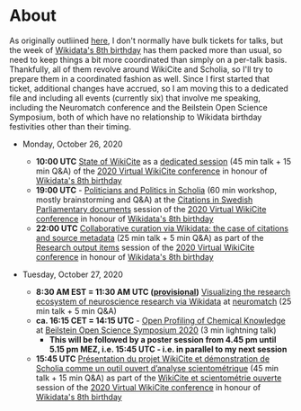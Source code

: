 # About

As originally outliined [here](https://github.com/Daniel-Mietchen/ideas/issues/1371), I don't normally have bulk tickets for talks, but the week of [Wikidata's 8th birthday](https://www.wikidata.org/wiki/Wikidata:Eighth_Birthday) has them packed more than usual, so need to keep things a bit more coordinated than simply on a per-talk basis. Thankfully, all of them revolve around WikiCite and Scholia, so I'll try to prepare them in a coordinated fashion as well. Since I first started that ticket, additional changes have accrued, so I am moving this to a dedicated file and including all events (currently six) that involve me speaking, including the Neuromatch conference and the Beilstein Open Science Symposium, both of which have no relationship to Wikidata birthday festivities other than their timing.

- Monday, October 26, 2020
  - **10:00 UTC** [State of WikiCite](https://meta.wikimedia.org/wiki/WikiCite/2020_Virtual_conference/The_State_of_WikiCite_in_2020) as a [dedicated session](https://meta.wikimedia.org/wiki/WikiCite/2020_Virtual_conference#State_of_WikiCite) (45 min talk + 15 min Q&A) of the [2020 Virtual WikiCite conference](https://meta.wikimedia.org/wiki/WikiCite/2020_Virtual_conference) in honour of [Wikidata's 8th birthday](https://www.wikidata.org/wiki/Wikidata:Eighth_Birthday)
  - **19:00 UTC** - [Politicians and Politics in Scholia](https://meta.wikimedia.org/wiki/WikiCite/2020_Virtual_conference/Citations_in_Swedish_Parliamentary_and_Judicial_documents_and_their_use#Workshop:_Politicians_and_Politics_in_Scholia) (60 min workshop, mostly brainstorming and Q&A) at the [Citations in Swedish Parliamentary documents](https://meta.wikimedia.org/wiki/WikiCite/2020_Virtual_conference#Citations_in_Swedish_Parliamentary_documents) session of the [2020 Virtual WikiCite conference](https://meta.wikimedia.org/wiki/WikiCite/2020_Virtual_conference) in honour of [Wikidata's 8th birthday](https://www.wikidata.org/wiki/Wikidata:Eighth_Birthday)
  - **22:00 UTC** [Collaborative curation via Wikidata: the case of citations and source metadata](https://meta.wikimedia.org/wiki/WikiCite/2020_Virtual_conference/Collaborative_curation_via_Wikidata:_the_case_of_citations_and_source_metadata) (25 min talk + 5 min Q&A) as part of the [Research output items](https://meta.wikimedia.org/wiki/WikiCite/2020_Virtual_conference#Research_output_items) session of the [2020 Virtual WikiCite conference](https://meta.wikimedia.org/wiki/WikiCite/2020_Virtual_conference) in honour of [Wikidata's 8th birthday](https://www.wikidata.org/wiki/Wikidata:Eighth_Birthday)

- Tuesday, October 27, 2020
  -  **8:30 AM EST = 11:30 AM UTC ([provisional](https://neural-reckoning.github.io/nmc3_provisional_schedule/))** [Visualizing the research ecosystem of neuroscience research via Wikidata](https://github.com/Daniel-Mietchen/events/blob/master/neuromatch3.md) at [neuromatch](https://neuromatch.io/agenda) (25 min talk + 5 min Q&A)
  - **ca. 16:15 CET = 14:15 UTC** - [Open Profiling of Chemical Knowledge](https://github.com/Daniel-Mietchen/events/blob/master/Beilstein-Open-Science-Symposium-2020.md) at [Beilstein Open Science Symposium 2020](http://web.archive.org/web/20201020231727/https://www.beilstein-institut.de/en/symposia/open-science/program/) (3 min lightning talk)
    - **This will be followed by a poster session from 4.45 pm until 5.15 pm MEZ, i.e. 15:45 UTC - i.e. in parallel to my next session**
  - **15:45 UTC** [Présentation du projet WikiCite et démonstration de Scholia comme un outil ouvert d’analyse scientométrique](https://meta.wikimedia.org/wiki/WikiCite/2020_Virtual_conference/Pr%C3%A9sentation_du_projet_WikiCite_et_d%C3%A9monstration_de_Scholia_comme_un_outil_ouvert_d%E2%80%99analyse_scientom%C3%A9trique) (45 min talk + 15 min Q&A) as part of the [WikiCite et scientométrie ouverte](https://meta.wikimedia.org/wiki/WikiCite/2020_Virtual_conference#WikiCite_et_scientom%C3%A9trie_ouverte) session of the [2020 Virtual WikiCite conference](https://meta.wikimedia.org/wiki/WikiCite/2020_Virtual_conference) in honour of [Wikidata's 8th birthday](https://www.wikidata.org/wiki/Wikidata:Eighth_Birthday)
